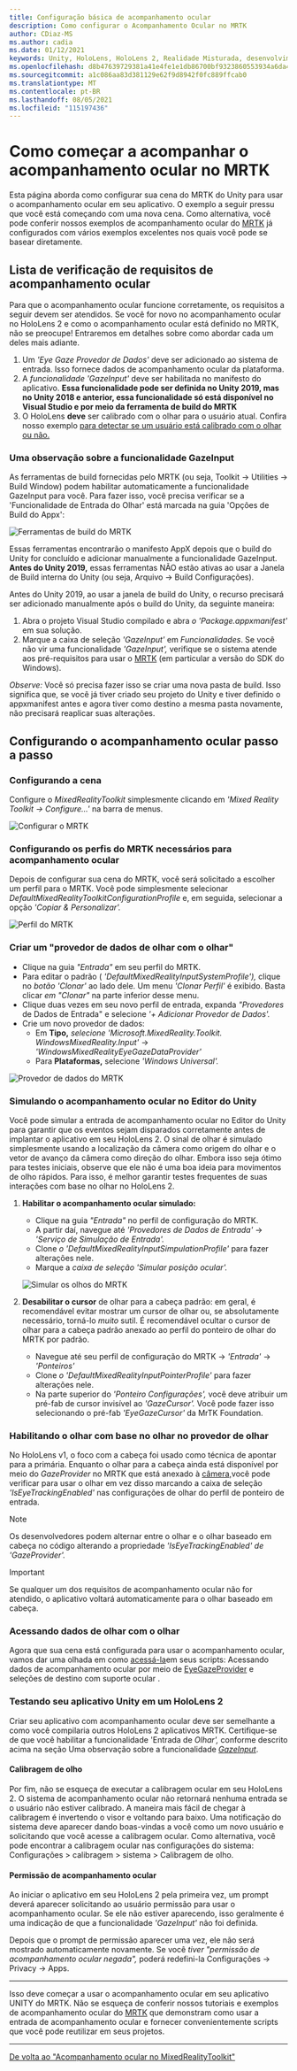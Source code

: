```yaml
---
title: Configuração básica de acompanhamento ocular
description: Como configurar o Acompanhamento Ocular no MRTK
author: CDiaz-MS
ms.author: cadia
ms.date: 01/12/2021
keywords: Unity, HoloLens, HoloLens 2, Realidade Misturada, desenvolvimento, MRTK, Acompanhamento Ocular,
ms.openlocfilehash: d8b47639729381a41e4fe1e1db86700bf9323860553934a6da4dfa4b15de49eb
ms.sourcegitcommit: a1c086aa83d381129e62f9d8942f0fc889ffcab0
ms.translationtype: MT
ms.contentlocale: pt-BR
ms.lasthandoff: 08/05/2021
ms.locfileid: "115197436"
---
```

# <a name="getting-started-with-eye-tracking-in-mrtk"></a>Como começar a acompanhar o acompanhamento ocular no MRTK

Esta página aborda como configurar sua cena do MRTK do Unity para usar o acompanhamento ocular em seu aplicativo.
O exemplo a seguir pressu que você está começando com uma nova cena.
Como alternativa, você pode conferir nossos exemplos de acompanhamento ocular do [MRTK](../../example-scenes/eye-tracking-examples-overview.md) já configurados com vários exemplos excelentes nos quais você pode se basear diretamente.

## <a name="eye-tracking-requirements-checklist"></a>Lista de verificação de requisitos de acompanhamento ocular

Para que o acompanhamento ocular funcione corretamente, os requisitos a seguir devem ser atendidos.
Se você for novo no acompanhamento ocular no HoloLens 2 e como o acompanhamento ocular está definido no MRTK, não se preocupe!
Entraremos em detalhes sobre como abordar cada um deles mais adiante.

1. Um _'Eye Gaze Provedor de Dados'_ deve ser adicionado ao sistema de entrada. Isso fornece dados de acompanhamento ocular da plataforma.
2. A _funcionalidade 'GazeInput'_ deve ser habilitada no manifesto do aplicativo.
   **Essa funcionalidade pode ser definida no Unity 2019, mas no Unity 2018 e anterior, essa funcionalidade só está disponível no Visual Studio e por meio da ferramenta de build do MRTK**
3. O HoloLens **deve** ser calibrado com o olhar para o usuário atual. Confira nosso exemplo [para detectar se um usuário está calibrado com o olhar ou não.](eye-tracking-is-user-calibrated.md)

### <a name="a-note-on-the-gazeinput-capability"></a>Uma observação sobre a funcionalidade GazeInput

As ferramentas de build fornecidas pelo MRTK (ou seja, Toolkit -> Utilities -> Build Window) podem habilitar automaticamente a funcionalidade GazeInput para você. Para fazer isso, você precisa verificar se a 'Funcionalidade de Entrada do Olhar' está marcada na guia 'Opções de Build do Appx':

![Ferramentas de build do MRTK](../../images/eye-tracking/mrtk_et_buildsetup.png)

Essas ferramentas encontrarão o manifesto AppX depois que o build do Unity for concluído e adicionar manualmente a funcionalidade GazeInput.
**Antes do Unity 2019,** essas ferramentas NÃO estão ativas ao usar a Janela de Build interna do Unity (ou seja, Arquivo -> Build Configurações).

Antes do Unity 2019, ao usar a janela de build do Unity, o recurso precisará ser adicionado manualmente após o build do Unity, da seguinte maneira:

1. Abra o projeto Visual Studio compilado e abra _o 'Package.appxmanifest'_ em sua solução.
2. Marque a caixa de seleção _'GazeInput'_ em _Funcionalidades_. Se você não vir uma funcionalidade _'GazeInput',_ verifique se o sistema atende aos pré-requisitos para usar o [MRTK](/windows/mixed-reality/develop/install-the-tools) (em particular a versão do SDK do Windows).

_Observe:_ Você só precisa fazer isso se criar uma nova pasta de build.
Isso significa que, se você já tiver criado seu projeto do Unity e tiver definido o appxmanifest antes e agora tiver como destino a mesma pasta novamente, não precisará reaplicar suas alterações.

## <a name="setting-up-eye-tracking-step-by-step"></a>Configurando o acompanhamento ocular passo a passo

### <a name="setting-up-the-scene"></a>Configurando a cena

Configure o _MixedRealityToolkit_ simplesmente clicando em _'Mixed Reality Toolkit -> Configure...'_ na barra de menus.

![Configurar o MRTK](../../images/eye-tracking/mrtk_setup_configure.jpg)

### <a name="setting-up-the-mrtk-profiles-required-for-eye-tracking"></a>Configurando os perfis do MRTK necessários para acompanhamento ocular

Depois de configurar sua cena do MRTK, você será solicitado a escolher um perfil para o MRTK.
Você pode simplesmente selecionar _DefaultMixedRealityToolkitConfigurationProfile_ e, em seguida, selecionar a opção _'Copiar & Personalizar'._

![Perfil do MRTK](../../images/eye-tracking/mrtk_setup_configprofile.jpg)

### <a name="create-an-eye-gaze-data-provider"></a>Criar um "provedor de dados de olhar com o olhar"

- Clique na guia _"Entrada"_ em seu perfil do MRTK.
- Para editar o padrão ( _'DefaultMixedRealityInputSystemProfile'),_ clique no _botão 'Clonar'_ ao lado dele. Um menu _'Clonar Perfil'_ é exibido. Basta clicar _em "Clonar"_ na parte inferior desse menu.
- Clique duas vezes em seu novo perfil de entrada, expanda _"Provedores_ de Dados de Entrada" e selecione _'+ Adicionar Provedor de Dados'._
- Crie um novo provedor de dados:
  - Em **Tipo,** _selecione 'Microsoft.MixedReality.Toolkit. WindowsMixedReality.Input'_  ->  _'WindowsMixedRealityEyeGazeDataProvider'_
  - Para **Plataformas,** selecione _'Windows Universal'._

![Provedor de dados do MRTK](../../images/eye-tracking/mrtk_setup_eyes_dataprovider.jpg)

### <a name="simulating-eye-tracking-in-the-unity-editor"></a>Simulando o acompanhamento ocular no Editor do Unity

Você pode simular a entrada de acompanhamento ocular no Editor do Unity para garantir que os eventos sejam disparados corretamente antes de implantar o aplicativo em seu HoloLens 2.
O sinal de olhar é simulado simplesmente usando a localização da câmera como origem do olhar e o vetor de avanço da câmera como direção do olhar.
Embora isso seja ótimo para testes iniciais, observe que ele não é uma boa ideia para movimentos de olho rápidos.
Para isso, é melhor garantir testes frequentes de suas interações com base no olhar no HoloLens 2.

1. **Habilitar o acompanhamento ocular simulado:**
    - Clique na guia _"Entrada"_ no perfil de configuração do MRTK.
    - A partir daí, navegue até _'Provedores de Dados de Entrada'_  ->  _'Serviço de Simulação de Entrada'._
    - Clone _o 'DefaultMixedRealityInputSimpulationProfile'_ para fazer alterações nele.
    - Marque a _caixa de seleção 'Simular posição ocular'._

    ![Simular os olhos do MRTK](../../images/eye-tracking/mrtk_setup_eyes_simulate.jpg)

2. **Desabilitar o cursor** de olhar para a cabeça padrão: em geral, é recomendável evitar mostrar um cursor de olhar ou, se absolutamente necessário, torná-lo _muito_ sutil.
É recomendável ocultar o cursor de olhar para a cabeça padrão anexado ao perfil do ponteiro de olhar do MRTK por padrão.
    - Navegue até seu perfil de configuração do MRTK -> _'Entrada'_  ->  _'Ponteiros'_
    - Clone _o 'DefaultMixedRealityInputPointerProfile'_ para fazer alterações nele.
    - Na parte superior do _'Ponteiro Configurações',_ você deve atribuir um pré-fab de cursor invisível ao _'GazeCursor'._ Você pode fazer isso selecionando o pré-fab _'EyeGazeCursor'_ da MrTK Foundation.

### <a name="enabling-eye-based-gaze-in-the-gaze-provider"></a>Habilitando o olhar com base no olhar no provedor de olhar

No HoloLens v1, o foco com a cabeça foi usado como técnica de apontar para a primária.
Enquanto o olhar para a cabeça ainda está disponível por meio do _GazeProvider_ no MRTK que está anexado à [câmera,](https://docs.unity3d.com/ScriptReference/Camera.html)você pode verificar para usar o olhar em vez disso marcando a caixa de seleção _'IsEyeTrackingEnabled'_ nas configurações de olhar do perfil de ponteiro de entrada.

>[!NOTE]
>Os desenvolvedores podem alternar entre o olhar e o olhar baseado em cabeça no código alterando a propriedade _'IsEyeTrackingEnabled'_ _de 'GazeProvider'._  

>[!IMPORTANT]
>Se qualquer um dos requisitos de acompanhamento ocular não for atendido, o aplicativo voltará automaticamente para o olhar baseado em cabeça.

### <a name="accessing-eye-gaze-data"></a>Acessando dados de olhar com o olhar

Agora que sua cena está configurada para usar o acompanhamento ocular, vamos dar uma olhada em como [acessá-la](eye-tracking-target-selection.md)em seus scripts: Acessando dados de acompanhamento ocular por meio de [EyeGazeProvider](eye-tracking-eye-gaze-provider.md) e seleções de destino com suporte ocular .

### <a name="testing-your-unity-app-on-a-hololens-2"></a>Testando seu aplicativo Unity em um HoloLens 2

Criar seu aplicativo com acompanhamento ocular deve ser semelhante a como você compilaria outros HoloLens 2 aplicativos MRTK. Certifique-se de que você habilitar a funcionalidade 'Entrada de *Olhar',* conforme descrito acima na seção Uma observação sobre a funcionalidade [*GazeInput*](#a-note-on-the-gazeinput-capability).

#### <a name="eye-calibration"></a>Calibragem de olho

Por fim, não se esqueça de executar a calibragem ocular em seu HoloLens 2.
O sistema de acompanhamento ocular não retornará nenhuma entrada se o usuário não estiver calibrado.
A maneira mais fácil de chegar à calibragem é invertendo o visor e voltando para baixo.
Uma notificação do sistema deve aparecer dando boas-vindas a você como um novo usuário e solicitando que você acesse a calibragem ocular.
Como alternativa, você pode encontrar a calibragem ocular nas configurações do sistema: Configurações > calibragem > sistema > Calibragem de olho.

#### <a name="eye-tracking-permission"></a>Permissão de acompanhamento ocular

Ao iniciar o aplicativo em seu HoloLens 2 pela primeira vez, um prompt deverá aparecer solicitando ao usuário permissão para usar o acompanhamento ocular.
Se ele não estiver aparecendo, isso geralmente é uma indicação de que a funcionalidade _'GazeInput'_ não foi definida.

Depois que o prompt de permissão aparecer uma vez, ele não será mostrado automaticamente novamente.
Se você _tiver "permissão de acompanhamento ocular negada",_ poderá redefini-la Configurações -> Privacy -> Apps.

---

Isso deve começar a usar o acompanhamento ocular em seu aplicativo UNITY do MRTK.
Não se esqueça de conferir nossos tutoriais e exemplos de acompanhamento ocular do [MRTK](../../example-scenes/eye-tracking-examples-overview.md) que demonstram como usar a entrada de acompanhamento ocular e fornecer convenientemente scripts que você pode reutilizar em seus projetos.

---
[De volta ao "Acompanhamento ocular no MixedRealityToolkit"](eye-tracking-main.md)